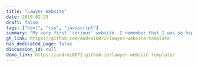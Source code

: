 ```yaml
---
title: "Lawyer Website"
date: 2019-02-25
draft: false
tags: ["html", "css", "javascript"]
summary: "My very first 'serious' website. I remember that I was so happy to see that the layout turned out to be exactly how I intended!"
gh_link: https://github.com/Andrei0872/lawyer-website-template
has_dedicated_page: false
discussion_id: null
demo_link: https://andrei0872.github.io/lawyer-website-template/
---
```


